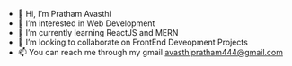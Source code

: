 - 👋 Hi, I’m Pratham Avasthi
- 👀 I’m interested in Web Development
- 🌱 I’m currently learning ReactJS and MERN
- 💞️ I’m looking to collaborate on FrontEnd Deveopment Projects
- 📫 You can reach me through my gmail avasthipratham444@gmail.com

<!---
VaNiXAVAST/VaNiXAVAST is a ✨ special ✨ repository because its `README.md` (this file) appears on your GitHub profile.
You can click the Preview link to take a look at your changes.
--->
